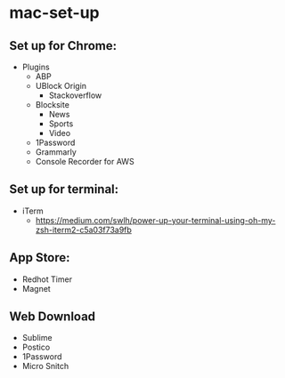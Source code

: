 # mac-set-up

## Set up for Chrome:
* Plugins
  * ABP
  * UBlock Origin
    * Stackoverflow
  * Blocksite
    * News
    * Sports
    * Video
  * 1Password
  * Grammarly
  * Console Recorder for AWS

## Set up for terminal:
* iTerm
  * https://medium.com/swlh/power-up-your-terminal-using-oh-my-zsh-iterm2-c5a03f73a9fb
  
## App Store:
* Redhot Timer
* Magnet

## Web Download
* Sublime
* Postico
* 1Password
* Micro Snitch
